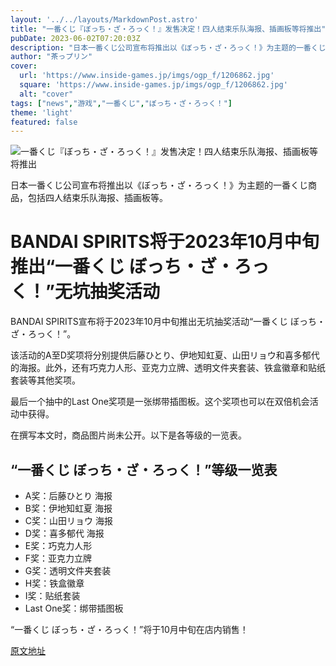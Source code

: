 ```yaml
---
layout: '../../layouts/MarkdownPost.astro'
title: "一番くじ『ぼっち・ざ・ろっく！』发售决定！四人结束乐队海报、插画板等将推出"
pubDate: 2023-06-02T07:20:03Z
description: "日本一番くじ公司宣布将推出以《ぼっち・ざ・ろっく！》为主题的一番くじ商品，包括四人结束乐队海报、插画板等。"
author: "茶っプリン"
cover:
  url: 'https://www.inside-games.jp/imgs/ogp_f/1206862.jpg'
  square: 'https://www.inside-games.jp/imgs/ogp_f/1206862.jpg'
  alt: "cover"
tags: ["news","游戏","一番くじ","ぼっち・ざ・ろっく！"]
theme: 'light'
featured: false
---
```


![一番くじ『ぼっち・ざ・ろっく！』发售决定！四人结束乐队海报、插画板等将推出](https://www.inside-games.jp/imgs/ogp_f/1206862.jpg)

日本一番くじ公司宣布将推出以《ぼっち・ざ・ろっく！》为主题的一番くじ商品，包括四人结束乐队海报、插画板等。

# BANDAI SPIRITS将于2023年10月中旬推出“一番くじ ぼっち・ざ・ろっく！”无坑抽奖活动

BANDAI SPIRITS宣布将于2023年10月中旬推出无坑抽奖活动“一番くじ ぼっち・ざ・ろっく！”。

该活动的A至D奖项将分别提供后藤ひとり、伊地知虹夏、山田リョウ和喜多郁代的海报。此外，还有巧克力人形、亚克力立牌、透明文件夹套装、铁盒徽章和贴纸套装等其他奖项。

最后一个抽中的Last One奖项是一张绑带插图板。这个奖项也可以在双倍机会活动中获得。

在撰写本文时，商品图片尚未公开。以下是各等级的一览表。

## “一番くじ ぼっち・ざ・ろっく！”等级一览表

- A奖：后藤ひとり 海报
- B奖：伊地知虹夏 海报
- C奖：山田リョウ 海报
- D奖：喜多郁代 海报
- E奖：巧克力人形
- F奖：亚克力立牌
- G奖：透明文件夹套装
- H奖：铁盒徽章
- I奖：贴纸套装
- Last One奖：绑带插图板

“一番くじ ぼっち・ざ・ろっく！”将于10月中旬在店内销售！

  [原文地址](https://www.inside-games.jp/article/2023/06/02/146341.html)